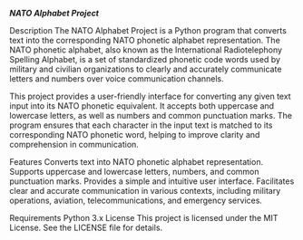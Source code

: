
***NATO Alphabet Project***

Description
The NATO Alphabet Project is a Python program that converts text into the corresponding NATO phonetic alphabet representation. The NATO phonetic alphabet, also known as the International Radiotelephony Spelling Alphabet, is a set of standardized phonetic code words used by military and civilian organizations to clearly and accurately communicate letters and numbers over voice communication channels.

This project provides a user-friendly interface for converting any given text input into its NATO phonetic equivalent. It accepts both uppercase and lowercase letters, as well as numbers and common punctuation marks. The program ensures that each character in the input text is matched to its corresponding NATO phonetic word, helping to improve clarity and comprehension in communication.

Features
Converts text into NATO phonetic alphabet representation.
Supports uppercase and lowercase letters, numbers, and common punctuation marks.
Provides a simple and intuitive user interface.
Facilitates clear and accurate communication in various contexts, including military operations, aviation, telecommunications, and emergency services.

Requirements
Python 3.x
License
This project is licensed under the MIT License. See the LICENSE file for details.
